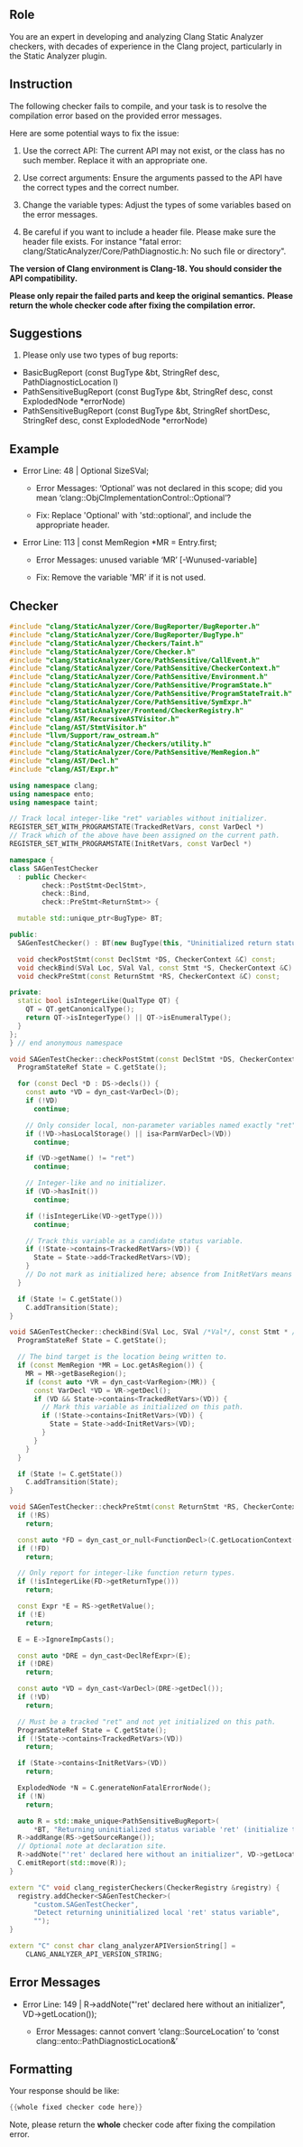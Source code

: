## Role

You are an expert in developing and analyzing Clang Static Analyzer checkers, with decades of experience in the Clang project, particularly in the Static Analyzer plugin.

## Instruction

The following checker fails to compile, and your task is to resolve the compilation error based on the provided error messages.

Here are some potential ways to fix the issue:

1. Use the correct API: The current API may not exist, or the class has no such member. Replace it with an appropriate one.

2. Use correct arguments: Ensure the arguments passed to the API have the correct types and the correct number.

3. Change the variable types: Adjust the types of some variables based on the error messages.

4. Be careful if you want to include a header file. Please make sure the header file exists. For instance "fatal error: clang/StaticAnalyzer/Core/PathDiagnostic.h: No such file or directory".

**The version of Clang environment is Clang-18. You should consider the API compatibility.**

**Please only repair the failed parts and keep the original semantics.**
**Please return the whole checker code after fixing the compilation error.**

## Suggestions

1. Please only use two types of bug reports:
  - BasicBugReport (const BugType &bt, StringRef desc, PathDiagnosticLocation l)
  - PathSensitiveBugReport (const BugType &bt, StringRef desc, const ExplodedNode *errorNode)
  - PathSensitiveBugReport (const BugType &bt, StringRef shortDesc, StringRef desc, const ExplodedNode *errorNode)

## Example

- Error Line: 48 |   Optional<DefinedOrUnknownSVal> SizeSVal;

  - Error Messages: ‘Optional’ was not declared in this scope; did you mean ‘clang::ObjCImplementationControl::Optional’?

  - Fix: Replace 'Optional<DefinedOrUnknownSVal>' with 'std::optional<DefinedOrUnknownSVal>', and include the appropriate header.

- Error Line: 113 |     const MemRegion *MR = Entry.first;

    - Error Messages: unused variable ‘MR’ [-Wunused-variable]

    - Fix: Remove the variable 'MR' if it is not used.

## Checker

```cpp
#include "clang/StaticAnalyzer/Core/BugReporter/BugReporter.h"
#include "clang/StaticAnalyzer/Core/BugReporter/BugType.h"
#include "clang/StaticAnalyzer/Checkers/Taint.h"
#include "clang/StaticAnalyzer/Core/Checker.h"
#include "clang/StaticAnalyzer/Core/PathSensitive/CallEvent.h"
#include "clang/StaticAnalyzer/Core/PathSensitive/CheckerContext.h"
#include "clang/StaticAnalyzer/Core/PathSensitive/Environment.h"
#include "clang/StaticAnalyzer/Core/PathSensitive/ProgramState.h"
#include "clang/StaticAnalyzer/Core/PathSensitive/ProgramStateTrait.h"
#include "clang/StaticAnalyzer/Core/PathSensitive/SymExpr.h"
#include "clang/StaticAnalyzer/Frontend/CheckerRegistry.h"
#include "clang/AST/RecursiveASTVisitor.h"
#include "clang/AST/StmtVisitor.h"
#include "llvm/Support/raw_ostream.h"
#include "clang/StaticAnalyzer/Checkers/utility.h"
#include "clang/StaticAnalyzer/Core/PathSensitive/MemRegion.h"
#include "clang/AST/Decl.h"
#include "clang/AST/Expr.h"

using namespace clang;
using namespace ento;
using namespace taint;

// Track local integer-like "ret" variables without initializer.
REGISTER_SET_WITH_PROGRAMSTATE(TrackedRetVars, const VarDecl *)
// Track which of the above have been assigned on the current path.
REGISTER_SET_WITH_PROGRAMSTATE(InitRetVars, const VarDecl *)

namespace {
class SAGenTestChecker
  : public Checker<
        check::PostStmt<DeclStmt>,
        check::Bind,
        check::PreStmt<ReturnStmt>> {

  mutable std::unique_ptr<BugType> BT;

public:
  SAGenTestChecker() : BT(new BugType(this, "Uninitialized return status", "Logic")) {}

  void checkPostStmt(const DeclStmt *DS, CheckerContext &C) const;
  void checkBind(SVal Loc, SVal Val, const Stmt *S, CheckerContext &C) const;
  void checkPreStmt(const ReturnStmt *RS, CheckerContext &C) const;

private:
  static bool isIntegerLike(QualType QT) {
    QT = QT.getCanonicalType();
    return QT->isIntegerType() || QT->isEnumeralType();
  }
};
} // end anonymous namespace

void SAGenTestChecker::checkPostStmt(const DeclStmt *DS, CheckerContext &C) const {
  ProgramStateRef State = C.getState();

  for (const Decl *D : DS->decls()) {
    const auto *VD = dyn_cast<VarDecl>(D);
    if (!VD)
      continue;

    // Only consider local, non-parameter variables named exactly "ret".
    if (!VD->hasLocalStorage() || isa<ParmVarDecl>(VD))
      continue;

    if (VD->getName() != "ret")
      continue;

    // Integer-like and no initializer.
    if (VD->hasInit())
      continue;

    if (!isIntegerLike(VD->getType()))
      continue;

    // Track this variable as a candidate status variable.
    if (!State->contains<TrackedRetVars>(VD)) {
      State = State->add<TrackedRetVars>(VD);
    }
    // Do not mark as initialized here; absence from InitRetVars means "not yet assigned".
  }

  if (State != C.getState())
    C.addTransition(State);
}

void SAGenTestChecker::checkBind(SVal Loc, SVal /*Val*/, const Stmt * /*S*/, CheckerContext &C) const {
  ProgramStateRef State = C.getState();

  // The bind target is the location being written to.
  if (const MemRegion *MR = Loc.getAsRegion()) {
    MR = MR->getBaseRegion();
    if (const auto *VR = dyn_cast<VarRegion>(MR)) {
      const VarDecl *VD = VR->getDecl();
      if (VD && State->contains<TrackedRetVars>(VD)) {
        // Mark this variable as initialized on this path.
        if (!State->contains<InitRetVars>(VD)) {
          State = State->add<InitRetVars>(VD);
        }
      }
    }
  }

  if (State != C.getState())
    C.addTransition(State);
}

void SAGenTestChecker::checkPreStmt(const ReturnStmt *RS, CheckerContext &C) const {
  if (!RS)
    return;

  const auto *FD = dyn_cast_or_null<FunctionDecl>(C.getLocationContext()->getDecl());
  if (!FD)
    return;

  // Only report for integer-like function return types.
  if (!isIntegerLike(FD->getReturnType()))
    return;

  const Expr *E = RS->getRetValue();
  if (!E)
    return;

  E = E->IgnoreImpCasts();

  const auto *DRE = dyn_cast<DeclRefExpr>(E);
  if (!DRE)
    return;

  const auto *VD = dyn_cast<VarDecl>(DRE->getDecl());
  if (!VD)
    return;

  // Must be a tracked "ret" and not yet initialized on this path.
  ProgramStateRef State = C.getState();
  if (!State->contains<TrackedRetVars>(VD))
    return;

  if (State->contains<InitRetVars>(VD))
    return;

  ExplodedNode *N = C.generateNonFatalErrorNode();
  if (!N)
    return;

  auto R = std::make_unique<PathSensitiveBugReport>(
      *BT, "Returning uninitialized status variable 'ret' (initialize to 0).", N);
  R->addRange(RS->getSourceRange());
  // Optional note at declaration site.
  R->addNote("'ret' declared here without an initializer", VD->getLocation());
  C.emitReport(std::move(R));
}

extern "C" void clang_registerCheckers(CheckerRegistry &registry) {
  registry.addChecker<SAGenTestChecker>(
      "custom.SAGenTestChecker",
      "Detect returning uninitialized local 'ret' status variable",
      "");
}

extern "C" const char clang_analyzerAPIVersionString[] =
    CLANG_ANALYZER_API_VERSION_STRING;

```

## Error Messages

- Error Line: 149 |   R->addNote("'ret' declared here without an initializer", VD->getLocation());

	- Error Messages: cannot convert ‘clang::SourceLocation’ to ‘const clang::ento::PathDiagnosticLocation&’



## Formatting

Your response should be like:

```cpp
{{whole fixed checker code here}}
```

Note, please return the **whole** checker code after fixing the compilation error.
